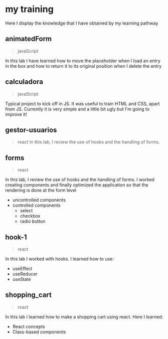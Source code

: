 # my training
Here I display the knowledge that I have obtained by my learning pathway

## animatedForm
>javaScript

In this lab I have learned how to move the placeholder when I load an entry in the box and how to return it to its original position when I delete the entry 

## calculadora
>javaScript

Typical project to kick off in JS. It was useful to train HTML and CSS, apart from JS.
Currently it is very simple and a little bit ugly but I'm going to improve it!  

## gestor-usuarios
> react
In this lab, I review the use of hooks and the handling of forms. 

## forms
> react

In this lab, I review the use of hooks and the handling of forms. I worked creating components and finally optimized the application so that the rendering is done at the form level


- uncontrolled components
- controlled components
    - select
    - checkbox
    - radio button



## hook-1
>react

In this lab I worked with hooks. I learned how to use:

- useEffect
- useReducer
- useState

## shopping_cart
> react

In this lab I learned how to make a shopping cart using react. Here I learned:

- React concepts 
- Class-based components 